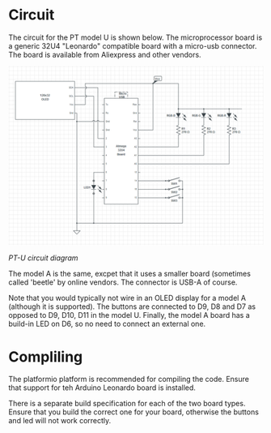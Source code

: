# Circuit

The circuit for the PT model U is shown below.  The microprocessor board 
is a generic 32U4 "Leonardo" compatible board with a micro-usb connector. 
The board is available from Aliexpress and other vendors.  

![PasswordThing Model U](img/PWT-U.png)

*PT-U circuit diagram*


The model A is the same, excpet that it uses a smaller board (sometimes
called 'beetle' by online vendors.  The connector is USB-A of course. 

Note  that you would typically not wire in an OLED display for a model A
(although it is supported).  The buttons are connected to D9, D8 and D7 
as opposed to D9, D10, D11 in the  model U.  Finally, the model A board has a 
build-in LED on D6, so no need to connect an external one.  


# Compliling
The platformio platform is recommended for compiling the code.  Ensure that
support for teh Arduino Leonardo board is installed.  

There is a separate build specification for each of the two board types. 
Ensure that you build the correct one for your board, otherwise the 
buttons and led will not work correctly. 


